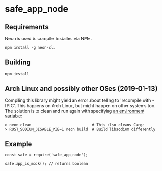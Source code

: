 # safe_app_node


## Requirements

Neon is used to compile, installed via NPM:
```
npm install -g neon-cli
```


## Building

```
npm install
```


## Arch Linux and possibly other OSes (2019-01-13)

Compiling this library might yield an error about telling to 'recompile with -fPIC'. This happens on Arch Linux, but might happen on other systems too. The solution is to clean and run again with specifying [an environment variable](https://github.com/maidsafe/rust_sodium/tree/ed5919ff9f713461026f84401e7bc596bdb02a08#note-for-building-on-linux):

```
> neon clean                            # This also cleans Cargo
> RUST_SODIUM_DISABLE_PIE=1 neon build  # Build libsodium differently
```


## Example

```
const safe = require('safe_app_node');

safe.app_is_mock(); // returns boolean
```
